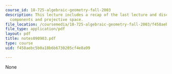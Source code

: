 ```yaml
---
course_id: 18-725-algebraic-geometry-fall-2003
description: This lecture includes a recap of the last lecture and discussion of irreducible
  components and projective space.
file_location: /coursemedia/18-725-algebraic-geometry-fall-2003/f458aebc5b0a18b6b6730205cf4e8a99_notes090903.pdf
file_type: application/pdf
layout: pdf
title: notes090903.pdf
type: course
uid: f458aebc5b0a18b6b6730205cf4e8a99

---
```

None